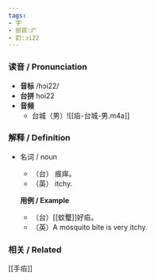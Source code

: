 ```yaml
---
tags:
- 字
- 部首:疒
- 韵:ɔi22
---
```


### __读音__ / Pronunciation

- __音标__  /hɔi22/
- __台拼__  hoi22
- __音频__
	- 台城（男）![[㾂-台城-男.m4a]]
### 解释 / Definition

- 名词 / noun
	- （台） 痕痒。
	- （英） itchy.
	
	**用例 / Example**
	- （台）[[蚊𧕴]]好㾂。
	- （英）A mosquito bite is very itchy.

### 相关 / Related

[[手㾂]]